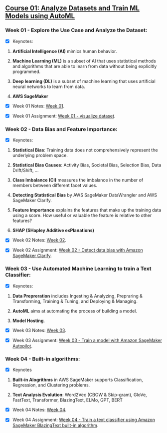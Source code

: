 ## [Course 01: Analyze Datasets and Train ML Models using AutoML](https://www.coursera.org/learn/automl-datasets-ml-models?specialization=practical-data-science)

### Week 01 - Explore the Use Case and Analyze the Dataset:

 - [x] Keynotes:

 1. **Artificial Intelligence (AI)** mimics human behavior.

 2. **Machine Learning (ML)** is a subset of AI that uses statistical methods and algorithms that are able to learn from data without being explicitly programmed.

 3. **Deep learning (DL)** is a subset of machine learning that uses artificial neural networks to learn from data.

 4. **AWS SageMaker** 

- [x] Week 01 Notes: [Week 01](./Week_01/C1_W1.pdf).

- [x] Week 01 Assignment: [Week 01 - visualize dataset](./Week_01/C1_W1_Assignment.ipynb).

### Week 02 - Data Bias and Feature Importance: 

 - [x] Keynotes:

 1. **Statistical Bias**: Training data does not comprehensively represent the underlying problem space.

 2. **Statistical Bias Causes**: Activity Bias, Societal Bias, Selection Bias, Data Drift/Shift, ...

 3. **Class Imbalance (CI)** measures the imbalance in the number of members between different facet values.

 4. **Detecting Statistical Bias** by AWS SageMaker DataWrangler and AWS SageMaker Clarify.

 5. **Feature Importance** explains the features that make up the training data using a score. How useful or valuable the feature is relative to other features?

 6. **SHAP (SHapley Additive exPlanations)** 

- [x] Week 02 Notes: [Week 02](./Week_02/C1_W2.pdf).

- [x] Week 02 Assignment: [Week 02 - Detect data bias with Amazon SageMaker Clarify](./Week_02/C1_W2_Assignment.ipynb).

### Week 03 - Use Automated Machine Learning to train a Text Classifier: 

 - [x] Keynotes:

 1. **Data Prepreration** includes Ingesting & Analyzing, Prepraring & Transforming, Training & Tuning, and Deploying & Managing. 

 2. **AutoML** aims at automating the process of building a model.

 3. **Model Hosting**. 

- [x] Week 03 Notes: [Week 03](./Week_03/C1_W3.pdf).

- [x] Week 03 Assignment: [Week 03 - Train a model with Amazon SageMaker Autopilot](./Week_03/C1_W3_Assignment.ipynb).

### Week 04 - Built-in algorithms:

 - [x] Keynotes

 1. **Built-in Alogrithms** in AWS SageMaker supports Classification, Regression, and Clustering problems.

 2. **Text Analysis Evolution**: Word2Vec (CBOW & Skip-gram), GloVe,  FastText, Transformer, BlazingText, ELMo, GPT, BERT

- [x] Week 04 Notes: [Week 04](./Week_04/C1_W4.pdf).

- [x] Week 04 Assignment: [Week 04 - Train a text classifier using Amazon SageMaker BlazingText built-in algorithm](./Week_04/C1_W4_Assignment.ipynb).
